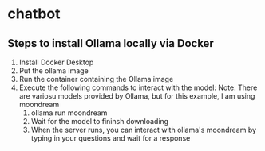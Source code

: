 # chatbot

## Steps to install Ollama locally via Docker
1. Install Docker Desktop
2. Put the ollama image
3. Run the container containing the Ollama image
4. Execute the following commands to interact with the model:
   Note: There are variosu models provided by Ollama, but for this example, I am using moondream
   1. ollama run moondream
   2. Wait for the model to fininsh downloading
   3. When the server runs, you can interact with ollama's moondream by typing in your questions and wait for a response
